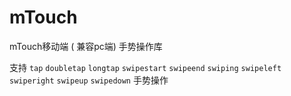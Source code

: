 # mTouch
mTouch移动端 ( 兼容pc端) 手势操作库

支持
```tap```
```doubletap```
```longtap```
```swipestart```
```swipeend```
```swiping```
```swipeleft```
```swiperight```
```swipeup```
```swipedown```
手势操作
